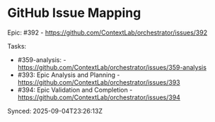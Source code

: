 # GitHub Issue Mapping

Epic: #392 - https://github.com/ContextLab/orchestrator/issues/392

Tasks:
- #359-analysis:  - https://github.com/ContextLab/orchestrator/issues/359-analysis
- #393: Epic Analysis and Planning - https://github.com/ContextLab/orchestrator/issues/393
- #394: Epic Validation and Completion - https://github.com/ContextLab/orchestrator/issues/394

Synced: 2025-09-04T23:26:13Z
